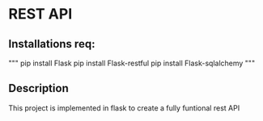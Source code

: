 # REST API

## Installations req:
"""
pip install Flask
pip install Flask-restful
pip install Flask-sqlalchemy
""" 

## Description
This project is implemented in flask to create a fully funtional rest API

